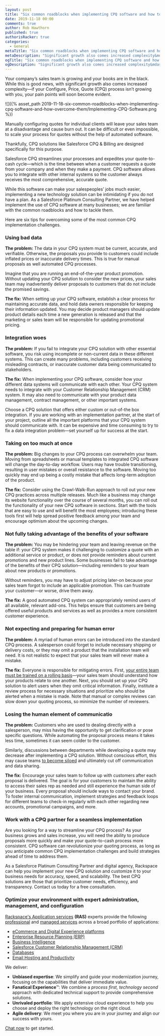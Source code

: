 ```yaml
---
layout: post
title: "Six common roadblocks when implementing CPQ software and how to overcome them"
date: 2019-11-18 00:00
comments: true
author: Rob Hawthorn
published: true
authorisRacker: true
categories:
  - General
metaTitle: "Six common roadblocks when implementing CPQ software and how to overcome them""
metaDescription: "Significant growth also comes increased complexity&mdash;if your Configure, Price, Quote (CPQ) process isn’t growing with you, your pain points will soon become evident."
ogTitle: "Six common roadblocks when implementing CPQ software and how to overcome them""
ogDescription: "Significant growth also comes increased complexity&mdash;if your Configure, Price, Quote (CPQ) process isn’t growing with you, your pain points will soon become evident."
---
```


Your company’s sales team is growing and your books are in the black. While this is good news, with significant growth also comes increased complexity&mdash;if your Configure, Price, Quote (CPQ) process isn’t growing with you, your pain points will soon become evident. 
<!-- more -->

![]({% asset_path 2019-11-18-six-common-roadblocks-when-implementing-cpq-software-and-how-overcome-them/Implementing-CPQ-Software.png %})


Manually configuring quotes for individual clients will leave your sales team at a disadvantage and cause burn out. It can be difficult or even impossible, to scale your process for quotes without the help of automated software. 

Thankfully, CPQ solutions like Salesforce CPQ & Billing are designed specifically for this purpose.

Salesforce CPQ streamlines your processes and expedites your quote-to-cash cycle&mdash;which is the time between when a customer requests a quote from your company and when they make a payment. CPQ software allows you to integrate with other internal systems so the customer always receives the most comprehensive, accurate quote. 

While this software can make your salespeoples’ jobs much easier, implementing a new technology solution can be intimidating if you do not have a plan. As a Salesforce Platinum Consulting Partner, we have helped implement the use of CPQ software at many businesses; we are familiar with the common roadblocks and how to tackle them. 

Here are six tips for overcoming some of the most common CPQ implementation challenges.

### Using bad data

**The problem:** The data in your CPQ system must be current, accurate, and verifiable. Otherwise, the proposals you provide to customers could include inflated prices or inaccurate delivery times. This is true for manual proposals as well automated CPQ processes.

Imagine that you are running an end-of-the-year product promotion. Without updating your CPQ solution to consider the new prices, your sales team may inadvertently deliver proposals to customers that do not include the promised savings. 

**The fix:** When setting up your CPQ software, establish a clear process for maintaining accurate data, and hold data owners responsible for keeping their information updated. You may decide product managers should update product details each time a new generation is released and that the marketing or sales team will be responsible for updating promotional pricing. 

###  Integration woes

**The problem:** If you fail to integrate your CPQ solution with other essential software, you risk using incomplete or non-current data in these different systems. This can create many problems, including customers receiving misleading contracts, or inaccurate customer data being communicated to stakeholders.

**The fix:** When implementing your CPQ software, consider how your different data systems will communicate with each other. Your CPQ system needs to integrate with your Customer Relationship Management (CRM) system. It may also need to communicate with your product data management, contract management, or other important systems. 

Choose a CPQ solution that offers either custom or out-of-the box integration. If you are working with an implementation partner, at the start of your project, outline all the important platforms that your CPQ system should communicate with. It can be expensive and time consuming to try to fix a data integration problem&mdash;set yourself up for success at the start. 

### Taking on too much at once

**The problem:** Big changes to your CPQ process can overwhelm your team. Moving from spreadsheets or manual templates to integrated CPQ software will change the day-to-day workflow. Users may have trouble transitioning, resulting in user mistakes or overall resistance to the software. Moving too quickly may end up being a costly mistake that affects long-term adoption of the product. 

**The fix:** Consider using the Crawl-Walk-Run approach to roll out your new CPQ practices across multiple releases. Much like a business may change its website functionality over the course of several months, you can roll out the functionality of your new CPQ software in sections. Start with the tools that are easy to use and will benefit the most employees; introducing these tools first will help spread positive feedback among your team and encourage optimism about the upcoming changes.

### Not fully taking advantage of the benefits of your software

**The problem:** You may be hindering your team and leaving revenue on the table if: your CPQ system makes it challenging to customize a quote with an additional service or product, or does not provide reminders about current promotions and new product lines. Some businesses fail to take advantage of the benefits of their CPQ solution&mdash;including reminders to your team about new products or promotions. 

Without reminders, you may have to adjust pricing later-on because your sales team forgot to include an applicable promotion. This can frustrate your customer&mdash;or worse, drive them away.

**The fix:**  A good automated CPQ system can appropriately remind users of all available, relevant add-ons. This helps ensure that customers are being offered useful products and services as well as provides a more consistent customer experience. 

### Not expecting and preparing for human error

**The problem:** A myriad of human errors can be introduced into the standard CPQ process. A salesperson could forget to include necessary shipping or delivery costs, or they may omit a product that the installation team will need. It is not realistic to expect that your sales team will never make a mistake.

**The fix:** Everyone is responsible for mitigating errors. First, [your entire team must be trained on a rolling basis](https://www.business.com/articles/empower-your-team-technology-top-to-bottom/)&mdash;your sales team should understand how your products relate to one another. Next, you should set up your CPQ solution to alert users when they omit critical information. Finally, institute a review process for necessary situations and prioritize who should be alerted when a mistake is made. Note that manual or complex reviews can slow down your quoting process, so minimize the number of reviewers.

### Losing the human element of communicatio

**The problem:** Customers who are used to dealing directly with a salesperson, may miss having the opportunity to get clarification or pose specific questions. While automating the proposal process means it takes less time, sometimes it can seem colder to the customer.

Similarly, discussions between departments while developing a quote may decrease after implementing a CPQ solution. Without conscious effort, this may cause teams [to become siloed](https://martechseries.com/mts-insights/guest-authors/dont-let-data-silos-downfall/) and ultimately cut off communication and data sharing.

**The fix:** Encourage your sales team to follow up with customers after each proposal is delivered. The goal is for your customers to maintain the ability to access their sales rep as needed and still experience the human side of your business. Every proposal should include ways to contact your brand. To foster internal communication, implement strategies and feedback loops for different teams to check-in regularly with each other regarding new accounts, promotional campaigns, and more.

### Work with a CPQ partner for a seamless implementation

Are you looking for a way to streamline your CPQ process? As your business grows and sales increase, you will need the ability to produce proposals more quickly and make your quote-to-cash process more consistent. CPQ software can revolutionize your quoting process, as long as you anticipate common CPQ implementation challenges and build strategies ahead of time to address them. 

As a Salesforce Platinum Consulting Partner and digital agency, Rackspace can help you implement your new CPQ solution and customize it to your business needs for accuracy, speed, and scalability. The best CPQ solutions are those that prioritize customer needs, efficiency, and transparency. Contact us today for a free consultation. 

### Optimize your environment with expert administration, management, and configuration

[Rackspace's Application services](https://www.rackspace.com/application-management/managed-services)
**(RAS)** experts provide the following [professional](https://www.rackspace.com/application-management/professional-services)
and
[managed services](https://www.rackspace.com/application-management/managed-services) across
a broad portfolio of applications:

- [eCommerce and Digital Experience platforms](https://www.rackspace.com/ecommerce-digital-experience)
- [Enterprise Resource Planning (ERP)](https://www.rackspace.com/erp)
- [Business Intelligence](https://www.rackspace.com/business-intelligence)
- [Salesforce Customer Relationship Management (CRM)](https://www.rackspace.com/salesforce-managed-services)
- [Databases](https://www.rackspace.com/dba-services)
- [Email Hosting and Productivity](https://www.rackspace.com/email-hosting)

We deliver:

- **Unbiased expertise**: We simplify and guide your modernization journey,
focusing on the capabilities that deliver immediate value.
- **Fanatical Experience**&trade;: We combine a *process first, technology second*
approach with dedicated technical support to provide comprehensive solutions.
- **Unrivaled portfolio**: We apply extensive cloud experience to help you
choose and deploy the right technology on the right cloud.
- **Agile delivery**: We meet you where you are in your journey and align
our success with yours.

[Chat now](https://www.rackspace.com/#chat) to get started.